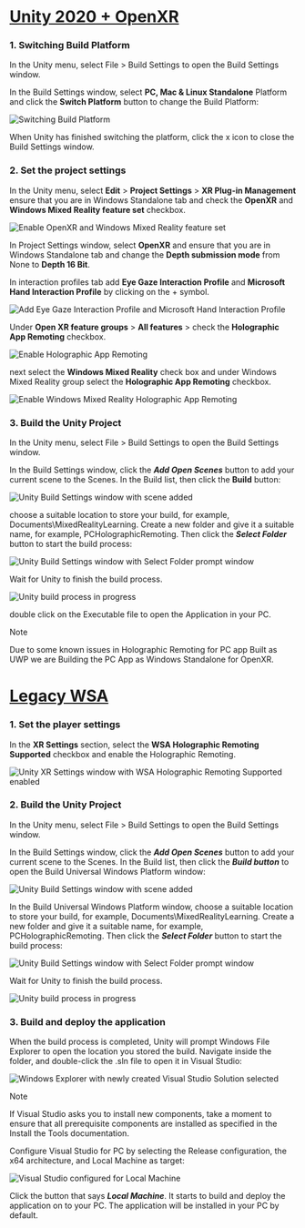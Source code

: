 # [Unity 2020 + OpenXR](#tab/openxr)

### 1. Switching Build Platform

In the Unity menu, select File > Build Settings to open the Build Settings window.

In the Build Settings window, select **PC, Mac & Linux Standalone** Platform and click the **Switch Platform** button to change the Build Platform:

![Switching Build Platform](../images/mrlearning-pc-holographic-remoting/Tutorial2-Section2-Step4-1.png)

When Unity has finished switching the platform, click the x icon to close the Build Settings window.

### 2. Set the project settings

In the Unity menu, select **Edit** > **Project Settings** > **XR Plug-in Management** ensure that you are in Windows Standalone tab and check the **OpenXR** and **Windows Mixed Reality feature set** checkbox.

![Enable OpenXR and Windows Mixed Reality feature set](../images/mrlearning-pc-holographic-remoting/Tutorial2-Section2-Step4-2.png)

In Project Settings window, select **OpenXR** and ensure that you are in Windows Standalone tab and change the **Depth submission mode** from None to **Depth 16 Bit**.

In interaction profiles tab add **Eye Gaze Interaction Profile** and **Microsoft Hand Interaction Profile** by clicking on the + symbol.

![Add Eye Gaze Interaction Profile and Microsoft Hand Interaction Profile](../images/mrlearning-pc-holographic-remoting/Tutorial2-Section2-Step4-3.png)

Under **Open XR feature groups** > **All features** > check the **Holographic App Remoting** checkbox.

![Enable Holographic App Remoting](../images/mrlearning-pc-holographic-remoting/Tutorial2-Section2-Step4-4.png)

next select the **Windows Mixed Reality**  check box and under Windows Mixed Reality group select the  **Holographic App Remoting** checkbox.

![Enable Windows Mixed Reality Holographic App Remoting](../images/mrlearning-pc-holographic-remoting/Tutorial2-Section2-Step4-5.png)

### 3. Build the Unity Project

In the Unity menu, select File > Build Settings to open the Build Settings window.

In the Build Settings window, click the ***Add Open Scenes*** button to add your current scene to the Scenes. In the Build list, then click the **Build** button:

![Unity Build Settings window with scene added](../images/mrlearning-pc-holographic-remoting/Tutorial2-Section2-Step4-6.png)

choose a suitable location to store your build, for example, Documents\MixedRealityLearning. Create a new folder and give it a suitable name, for example, PCHolographicRemoting. Then click the ***Select Folder*** button to start the build process:

![Unity Build Settings window with Select Folder prompt window](../images/mrlearning-pc-holographic-remoting/Tutorial2-Section2-Step4-7.png)

Wait for Unity to finish the build process.

![Unity build process in progress](../images/mrlearning-pc-holographic-remoting/Tutorial2-Section2-Step4-8.png)

double click on the Executable file to open the Application in your PC.

> [!NOTE]
> Due to some known issues in Holographic Remoting for PC app Built as UWP we are Building the PC App as Windows Standalone for OpenXR.


# [Legacy WSA](#tab/wsa)

### 1. Set the player settings

In the **XR Settings** section, select the **WSA Holographic Remoting Supported** checkbox and enable the Holographic Remoting.

![Unity XR Settings window with WSA Holographic Remoting Supported enabled](../images/mrlearning-pc-holographic-remoting/Tutorial2-Section2-Step1-1.png)

### 2. Build the Unity Project

In the Unity menu, select File > Build Settings to open the Build Settings window.

In the Build Settings window, click the ***Add Open Scenes*** button to add your current scene to the Scenes. In the Build list, then click the ***Build button*** to open the Build Universal Windows Platform window:

![Unity Build Settings window with scene added](../images/mrlearning-pc-holographic-remoting/Tutorial2-Section2-Step2-1.png)

In the Build Universal Windows Platform window, choose a suitable location to store your build, for example, Documents\MixedRealityLearning. Create a new folder and give it a suitable name, for example, PCHolographicRemoting. Then click the ***Select Folder*** button to start the build process:

![Unity Build Settings window with Select Folder prompt window](../images/mrlearning-pc-holographic-remoting/Tutorial2-Section2-Step2-2.png)

Wait for Unity to finish the build process.

![Unity build process in progress](../images/mrlearning-pc-holographic-remoting/Tutorial2-Section2-Step2-3.png)

### 3. Build and deploy the application

When the build process is completed, Unity will prompt Windows File Explorer to open the location you stored the build. Navigate inside the folder, and double-click the .sln file to open it in Visual Studio:

![Windows Explorer with newly created Visual Studio Solution selected](../images/mrlearning-pc-holographic-remoting/Tutorial2-Section2-Step3-1.png)

> [!NOTE]
> If Visual Studio asks you to install new components, take a moment to ensure that all prerequisite components are installed as specified in the Install the Tools documentation.

Configure Visual Studio for PC by selecting the Release configuration, the x64 architecture, and Local Machine as target:

![Visual Studio configured for Local Machine](../images/mrlearning-pc-holographic-remoting/Tutorial2-Section2-Step3-2.png)

Click the button that says ***Local Machine***. It starts to build and deploy the application on to your PC. The application will be installed in your PC by default.
